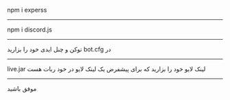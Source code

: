 npm i experss  
_____________
npm i discord.js 
________________
توکن و چنل ایدی خود را بزارید bot.cfg در
__________________
live.jar لینک لایو خود را بزارید که برای پیشفرض یک لینک لایو در خود ربات هست
_______________________
موفق باشید
